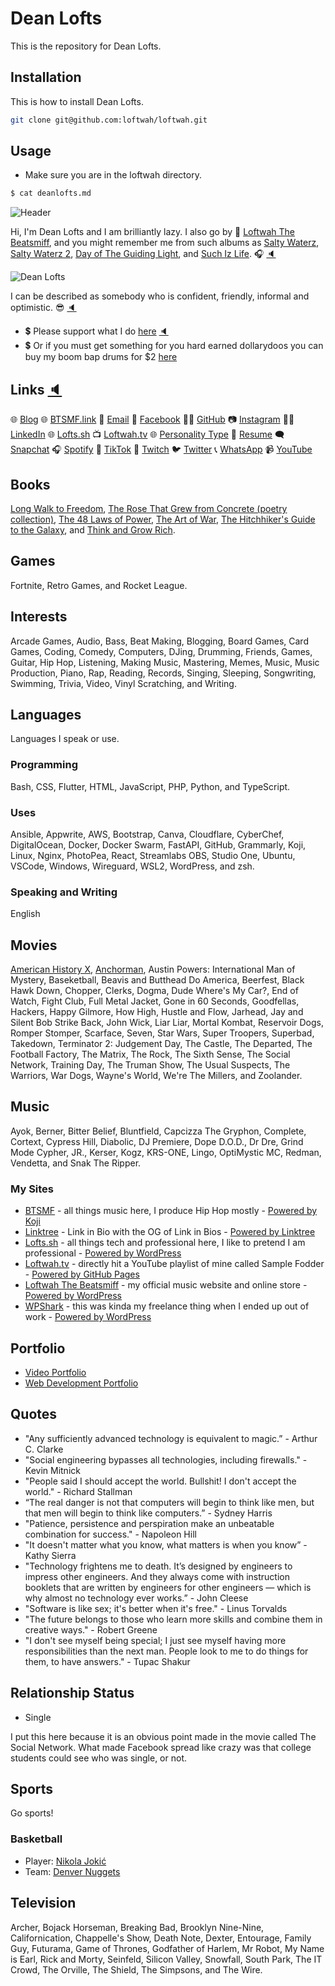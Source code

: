 # Dean Lofts

This is the repository for Dean Lofts.

## Installation

This is how to install Dean Lofts.

```bash
git clone git@github.com:loftwah/loftwah.git
```

## Usage

- Make sure you are in the loftwah directory.

```bash
$ cat deanlofts.md
```

![Header](https://camo.githubusercontent.com/fb96a2f10b0d368a3548592129992acbaa560f79b6380fe1e7ae98c1a4a5562a/68747470733a2f2f7062732e7477696d672e636f6d2f70726f66696c655f62616e6e6572732f313139323039313138352f313633383932323333302f3135303078353030 "Profile Header")

Hi, I'm Dean Lofts and I am brilliantly lazy. I also go by 🎹 [Loftwah The Beatsmiff](https://btsmf.link), and you might remember me from such albums as [Salty Waterz](https://open.spotify.com/album/59eTGkXJYUK6m481rwSES9?si=ANSXBbAWRPSlYqa8ZwnTlw), [Salty Waterz 2](https://open.spotify.com/album/2xhntWeTyDDuk6JVHNsdMK?si=isIwbhPtSbuG51Q5v5EUvw), [Day of The Guiding Light](https://open.spotify.com/album/6IfVVM4fdQZ80OjwMZ1PFN?si=9J-hJyFpT7OaUig17bsUQw), and [Such Iz Life](https://open.spotify.com/album/604EhrF7i400uQmOdhvoge?si=bZYmzg3ASoGDSJj_yzU-iQ). 🎧 [🔈](https://lofts.sh/wp-content/uploads/2021/12/Hi-Im-Dean-Lofts-and-I-am-brilliantly-lazy-I-also-go-by-Loftwah-The-Beatsmiff-and-you-might.mp3)

![Dean Lofts](https://beatsmiff.com/wp-content/uploads/2021/07/19922556.png "Dean Lofts")

I can be described as somebody who is confident, friendly, informal and optimistic. 😎 [🔈](https://lofts.sh/wp-content/uploads/2021/12/I-can-be-described-as-somebody-who-is-confident-friendly-informal-and-optimistic.mp3)

- 💲 Please support what I do [here](https://www.paypal.com/paypalme/loftwah/) [🔈](https://lofts.sh/wp-content/uploads/2021/12/Please-support-what-I-do-here.mp3)
- 💲 Or if you must get something for you hard earned dollarydoos you can buy my boom bap drums for $2 [here](https://withkoji.com/~Beatsmiff/3jas)

## Links [🔈](https://lofts.sh/wp-content/uploads/2021/12/My-links-include-my-blog-my-music-website-called-beatsmiff-dot-link-my-email-address-my.mp3)

🌐 [Blog](https://blog.beatsmiff.com/) 🌐 [BTSMF.link](https://btsmf.link) 📧 [Email](mailto://dean@deanlofts.xyz/) 🤗 [Facebook](https://www.facebook.com/loftwah/) 👨‍💻 [GitHub](https://github.com/loftwah/) 📷 [Instagram](https://instagram.com/loftwah/) 👨‍💼 [LinkedIn](https://linkedin.com/in/deanlofts/) 🌐 [Lofts.sh](https://lofts.sh) 📺 [Loftwah.tv](https://loftwah.tv) 🌐 [Personality Type](https://www.16personalities.com/istp-personality) 📓 [Resume](https://lofts.sh/resume/) 🗨 [Snapchat](https://snapchat.com/add/beatsmiff) 🎧 [Spotify](https://open.spotify.com/user/1230952597?si=aa83abc2ee9b4615) 🕺 [TikTok](https://tiktok.com/@beatsmiff) 🎥 [Twitch](https://twitch.com/beatsmiff) 🐦 [Twitter](https://twitter.com/loftwah) 📞 [WhatsApp](https://wa.me/+61423837782) 📹 [YouTube](https://www.youtube.com/loftwahthebeatsmiff)

## Books

[Long Walk to Freedom](https://en.wikipedia.org/wiki/Long_Walk_to_Freedom), [The Rose That Grew from Concrete (poetry collection)](https://en.wikipedia.org/wiki/The_Rose_That_Grew_from_Concrete_(poetry_collection)), [The 48 Laws of Power](https://en.wikipedia.org/wiki/The_48_Laws_of_Power), [The Art of War](https://en.wikipedia.org/wiki/The_Art_of_War), [The Hitchhiker's Guide to the Galaxy](https://en.wikipedia.org/wiki/The_Hitchhiker%27s_Guide_to_the_Galaxy), and [Think and Grow Rich](https://en.wikipedia.org/wiki/Think_and_Grow_Rich).

## Games

Fortnite, Retro Games, and Rocket League.

## Interests

Arcade Games, Audio, Bass, Beat Making, Blogging, Board Games, Card Games, Coding, Comedy, Computers, DJing, Drumming, Friends, Games,  Guitar, Hip Hop, Listening, Making Music, Mastering, Memes, Music, Music Production, Piano, Rap, Reading, Records,  Singing, Sleeping, Songwriting, Swimming, Trivia, Video, Vinyl Scratching, and Writing.

## Languages

Languages I speak or use.

### Programming

Bash, CSS, Flutter, HTML, JavaScript, PHP, Python, and TypeScript.

### Uses

Ansible, Appwrite, AWS, Bootstrap, Canva, Cloudflare, CyberChef, DigitalOcean, Docker, Docker Swarm, FastAPI, GitHub, Grammarly, Koji, Linux, Nginx, PhotoPea, React, Streamlabs OBS, Studio One, Ubuntu, VSCode, Windows, Wireguard, WSL2, WordPress, and zsh.

### Speaking and Writing

English

## Movies

[American History X](https://www.imdb.com/title/tt0120586/), [Anchorman](https://www.imdb.com/title/tt0357413/), Austin Powers: International Man of Mystery, Baseketball, Beavis and Butthead Do America, Beerfest, Black Hawk Down, Chopper, Clerks, Dogma, Dude Where's My Car?, End of Watch, Fight Club, Full Metal Jacket, Gone in 60 Seconds, Goodfellas, Hackers, Happy Gilmore, How High, Hustle and Flow, Jarhead, Jay and Silent Bob Strike Back, John Wick, Liar Liar, Mortal Kombat, Reservoir Dogs, Romper Stomper, Scarface, Seven, Star Wars, Super Troopers, Superbad, Takedown, Terminator 2: Judgement Day, The Castle, The Departed, The Football Factory, The Matrix, The Rock, The Sixth Sense, The Social Network, Training Day, The Truman Show, The Usual Suspects, The Warriors, War Dogs, Wayne's World, We're The Millers, and Zoolander.

## Music

Ayok, Berner, Bitter Belief, Bluntfield, Capcizza The Gryphon, Complete, Cortext, Cypress Hill, Diabolic, DJ Premiere, Dope D.O.D., Dr Dre, Grind Mode Cypher, JR., Kerser, Kogz, KRS-ONE, Lingo, OptiMystic MC, Redman, Vendetta, and Snak The Ripper.

### My Sites

-   [BTSMF](https://btsmf.link) - all things music here, I produce Hip Hop mostly - [Powered by Koji](https://withkoji.com/)
-   [Linktree](https://linktr.ee/beatsmiff) - Link in Bio with the OG of Link in Bios - [Powered by Linktree](https://linktr.ee)
-   [Lofts.sh](https://lofts.sh) - all things tech and professional here, I like to pretend I am professional - [Powered by WordPress](https://wordpress.org)
-   [Loftwah.tv](https://loftwah.tv) - directly hit a YouTube playlist of mine called Sample Fodder - [Powered by GitHub Pages](https://pages.github.com/)
-   [Loftwah The Beatsmiff](https://beatsmiff.com) - my official music website and online store - [Powered by WordPress](https://wordpress.org)
-   [WPShark](https://wpshark.com.au) - this was kinda my freelance thing when I ended up out of work - [Powered by WordPress](https://wordpress.org)

## Portfolio

- [Video Portfolio](https://www.youtube.com/playlist?list=PLgr1VpT986yP4I9bKEWWWssKL2ajRubPM)
- [Web Development Portfolio](https://lofts.sh/my-portfolio-web/)

## Quotes

- "Any sufficiently advanced technology is equivalent to magic.” - Arthur C. Clarke
- "Social engineering bypasses all technologies, including firewalls." - Kevin Mitnick
- "People said I should accept the world. Bullshit! I don't accept the world." - Richard Stallman
- “The real danger is not that computers will begin to think like men, but that men will begin to think like computers.” - Sydney Harris
- "Patience, persistence and perspiration make an unbeatable combination for success." - Napoleon Hill
- "It doesn't matter what you know, what matters is when you know” - Kathy Sierra
- "Technology frightens me to death. It’s designed by engineers to impress other engineers. And they always come with instruction booklets that are written by engineers for other engineers — which is why almost no technology ever works.” - John Cleese
- "Software is like sex; it's better when it's free." - Linus Torvalds
- "The future belongs to those who learn more skills and combine them in creative ways." - Robert Greene
- "I don't see myself being special; I just see myself having more responsibilities than the next man. People look to me to do things for them, to have answers." - Tupac Shakur

## Relationship Status

- Single

I put this here because it is an obvious point made in the movie called The Social Network. What made Facebook spread like crazy was that college students could see who was single, or not.

## Sports

Go sports!

### Basketball

- Player: [Nikola Jokić](https://www.basketball-reference.com/players/j/jokicni01.html)
- Team: [Denver Nuggets](https://www.nba.com/nuggets/)

## Television

Archer, Bojack Horseman, Breaking Bad, Brooklyn Nine-Nine, Californication, Chappelle's Show, Death Note, Dexter, Entourage, Family Guy, Futurama, Game of Thrones, Godfather of Harlem, Mr Robot, My Name is Earl, Rick and Morty, Seinfeld, Silicon Valley, Snowfall, South Park, The IT Crowd, The Orville, The Shield, The Simpsons, and The Wire.
